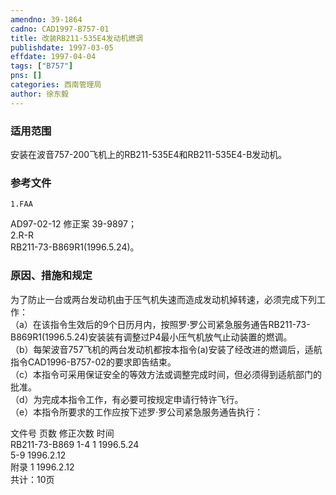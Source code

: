 ```yaml
---
amendno: 39-1864  
cadno: CAD1997-B757-01  
title: 改装RB211-535E4发动机燃调  
publishdate: 1997-03-05  
effdate: 1997-04-04  
tags: ["B757"]  
pns: []  
categories: 西南管理局  
author: 徐东毅  
---
```

  
### 适用范围  
安装在波音757-200飞机上的RB211-535E4和RB211-535E4-B发动机。  
  
<!--more-->  
### 参考文件  
    1.FAA  
AD97-02-12  修正案 39-9897；  
 2.R-R  
RB211-73-B869R1(1996.5.24)。  
  
### 原因、措施和规定  
为了防止一台或两台发动机由于压气机失速而造成发动机掉转速，必须完成下列工作：  
    （a）在该指令生效后的9个日历月内，按照罗·罗公司紧急服务通告RB211-73-B869R1(1996.5.24)安装装有调整过P4最小压气机放气止动装置的燃调。  
    （b）每架波音757飞机的两台发动机都按本指令(a)安装了经改进的燃调后，适航指令CAD1996-B757-02的要求即告结束。  
    （c）本指令可采用保证安全的等效方法或调整完成时间，但必须得到适航部门的批准。  
    （d）为完成本指令工作，有必要可按规定申请行特许飞行。  
（e）本指令所要求的工作应按下述罗·罗公司紧急服务通告执行：  
  
  
文件号  页数  修正次数  时间  
RB211-73-B869    1-4  1    1996.5.24  
  5-9    1996.2.12  
附录  1    1996.2.12  
    共计：10页  
  
